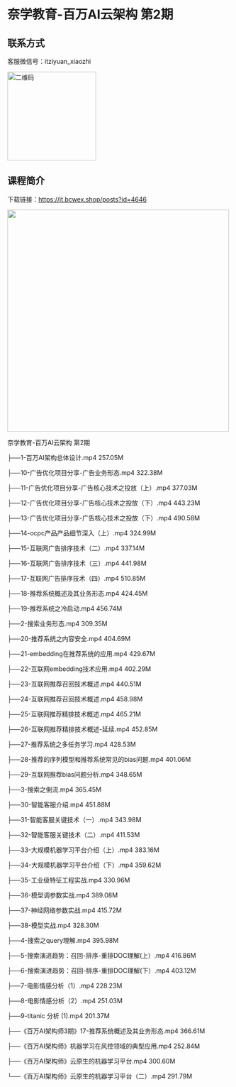 # 奈学教育-百万AI云架构 第2期

## 联系方式

客服微信号：itziyuan_xiaozhi

<img src="https://ziyuanyun.oss-cn-guangzhou.aliyuncs.com/common/20240614073449/666b82192834a.jpg" width="200" height="200" alt="二维码">

## 课程简介

下载链接：https://it.bcwex.shop/posts?id=4646

<img src="https://ziyuanyun.oss-cn-guangzhou.aliyuncs.com/yun/20241129110158/67492ea6613e7.jpg" width="500" alt="">

  

 奈学教育-百万AI云架构 第2期

 ├──1-百万AI架构总体设计.mp4 257.05M

 ├──10-广告优化项目分享-广告业务形态.mp4 322.38M

 ├──11-广告优化项目分享-广告核心技术之投放（上）.mp4 377.03M

 ├──12-广告优化项目分享-广告核心技术之投放（下）.mp4 443.23M

 ├──13-广告优化项目分享-广告核心技术之投放（下）.mp4 490.58M

 ├──14-ocpc产品产品细节深入（上）.mp4 324.99M

 ├──15-互联网广告排序技术（二）.mp4 337.14M

 ├──16-互联网广告排序技术（三）.mp4 441.98M

 ├──17-互联网广告排序技术（四）.mp4 510.85M

 ├──18-推荐系统概述及其业务形态.mp4 424.45M

 ├──19-推荐系统之冷启动.mp4 456.74M

 ├──2-搜索业务形态.mp4 309.35M

 ├──20-推荐系统之内容安全.mp4 404.69M

 ├──21-embedding在推荐系统的应用.mp4 429.67M

 ├──22-互联网embedding技术应用.mp4 402.29M

 ├──23-互联网推荐召回技术概述.mp4 440.51M

 ├──24-互联网推荐召回技术概述.mp4 458.98M

 ├──25-互联网推荐精排技术概述.mp4 465.21M

 ├──26-互联网推荐精排技术概述-延续.mp4 452.85M

 ├──27-推荐系统之多任务学习.mp4 428.53M

 ├──28-推荐的序列模型和推荐系统常见的bias问题.mp4 401.06M

 ├──29-互联网推荐bias问题分析.mp4 348.65M

 ├──3-搜索之倒流.mp4 365.45M

 ├──30-智能客服介绍.mp4 451.88M

 ├──31-智能客服关键技术（一）.mp4 343.98M

 ├──32-智能客服关键技术（二）.mp4 411.53M

 ├──33-大规模机器学习平台介绍（上）.mp4 383.16M

 ├──34-大规模机器学习平台介绍（下）.mp4 359.62M

 ├──35-工业级特征工程实战.mp4 330.96M

 ├──36-模型调参数实战.mp4 389.08M

 ├──37-神经网络参数实战.mp4 415.72M

 ├──38-模型实战.mp4 328.30M

 ├──4-搜索之query理解.mp4 395.98M

 ├──5-搜索演进趋势：召回-排序-重排DOC理解(上）.mp4 416.86M

 ├──6-搜索演进趋势：召回-排序-重排DOC理解(下）.mp4 403.12M

 ├──7-电影情感分析（1）.mp4 228.23M

 ├──8-电影情感分析（2）.mp4 251.03M

 ├──9-titanic 分析 (1).mp4 201.37M

 ├──《百万AI架构师3期》17-推荐系统概述及其业务形态.mp4 366.61M

 ├──《百万AI架构师》机器学习在风控领域的典型应用.mp4 252.84M

 ├──《百万AI架构师》云原生的机器学习平台.mp4 300.60M

 └──《百万AI架构师》云原生的机器学习平台（二）.mp4 291.79M

  